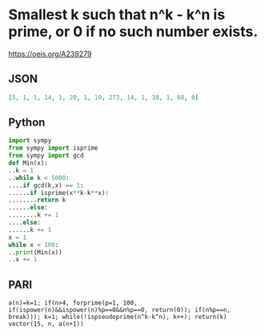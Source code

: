 # Smallest k such that n^k \- k^n is prime, or 0 if no such number exists\.
https://oeis.org/A239279
## JSON
```JSON
[5, 1, 1, 14, 1, 20, 1, 10, 273, 14, 1, 38, 1, 68, 0]
```
## Python
```Python
import sympy
from sympy import isprime
from sympy import gcd
def Min(x):
..k = 1
..while k < 5000:
....if gcd(k,x) == 1:
......if isprime(x**k-k**x):
........return k
......else:
........k += 1
....else:
......k += 1
x = 1
while x < 100:
..print(Min(x))
..x += 1
```
## PARI
```PARI
a(n)=k=1; if(n>4, forprime(p=1, 100, if(ispower(n)&&ispower(n)%p==0&&n%p==0, return(0)); if(n%p==n, break))); k=1; while(!ispseudoprime(n^k-k^n), k++); return(k)
vector(15, n, a(n+1))
```
